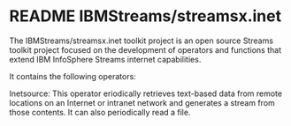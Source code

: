 README IBMStreams/streamsx.inet
======================

The IBMStreams/streamsx.inet toolkit project is an open source Streams toolkit project focused on the development of operators and functions that extend IBM InfoSphere Streams internet capabilities.

It contains the following operators:

Inetsource:  This operator eriodically retrieves text-based data from remote locations on an Internet or intranet network and generates a stream from those contents. It can also periodically read a file.



 
